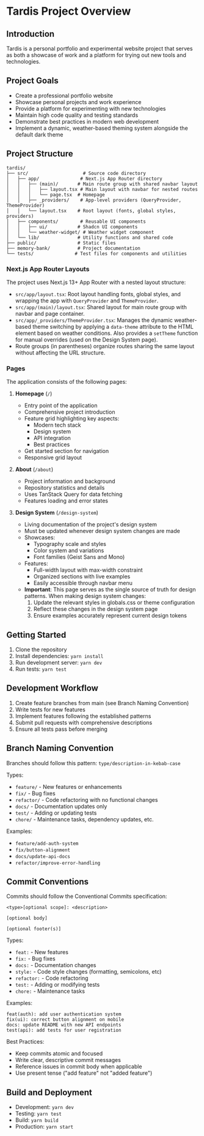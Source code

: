 # Tardis Project Overview

## Introduction

Tardis is a personal portfolio and experimental website project that serves as both a showcase of work and a platform for trying out new tools and technologies.

## Project Goals

- Create a professional portfolio website
- Showcase personal projects and work experience
- Provide a platform for experimenting with new technologies
- Maintain high code quality and testing standards
- Demonstrate best practices in modern web development
- Implement a dynamic, weather-based theming system alongside the default dark theme

## Project Structure

```
tardis/
├── src/                    # Source code directory
│   ├── app/               # Next.js App Router directory
│   │   ├── (main)/       # Main route group with shared navbar layout
│   │   │   ├── layout.tsx # Main layout with navbar for nested routes
│   │   │   └── page.tsx  # Homepage
│   │   ├── _providers/    # App-level providers (QueryProvider, ThemeProvider)
│   │   └── layout.tsx    # Root layout (fonts, global styles, providers)
│   ├── components/        # Reusable UI components
│   │   ├── ui/           # Shadcn UI components
│   │   └── weather-widget/ # Weather widget component
│   └── lib/              # Utility functions and shared code
├── public/               # Static files
├── memory-bank/          # Project documentation
└── tests/               # Test files for components and utilities
```

### Next.js App Router Layouts

The project uses Next.js 13+ App Router with a nested layout structure:

- `src/app/layout.tsx`: Root layout handling fonts, global styles, and wrapping the app with `QueryProvider` and `ThemeProvider`.
- `src/app/(main)/layout.tsx`: Shared layout for main route group with navbar and page container.
- `src/app/_providers/ThemeProvider.tsx`: Manages the dynamic weather-based theme switching by applying a `data-theme` attribute to the HTML element based on weather conditions. Also provides a `setTheme` function for manual overrides (used on the Design System page).
- Route groups (in parentheses) organize routes sharing the same layout without affecting the URL structure.

### Pages

The application consists of the following pages:

1. **Homepage** (`/`)

   - Entry point of the application
   - Comprehensive project introduction
   - Feature grid highlighting key aspects:
     - Modern tech stack
     - Design system
     - API integration
     - Best practices
   - Get started section for navigation
   - Responsive grid layout

2. **About** (`/about`)

   - Project information and background
   - Repository statistics and details
   - Uses TanStack Query for data fetching
   - Features loading and error states

3. **Design System** (`/design-system`)
   - Living documentation of the project's design system
   - Must be updated whenever design system changes are made
   - Showcases:
     - Typography scale and styles
     - Color system and variations
     - Font families (Geist Sans and Mono)
   - Features:
     - Full-width layout with max-width constraint
     - Organized sections with live examples
     - Easily accessible through navbar menu
   - **Important**: This page serves as the single source of truth for design patterns. When making design system changes:
     1. Update the relevant styles in globals.css or theme configuration
     2. Reflect these changes in the design system page
     3. Ensure examples accurately represent current design tokens

## Getting Started

1. Clone the repository
2. Install dependencies: `yarn install`
3. Run development server: `yarn dev`
4. Run tests: `yarn test`

## Development Workflow

1. Create feature branches from main (see Branch Naming Convention)
2. Write tests for new features
3. Implement features following the established patterns
4. Submit pull requests with comprehensive descriptions
5. Ensure all tests pass before merging

## Branch Naming Convention

Branches should follow this pattern: `type/description-in-kebab-case`

Types:

- `feature/` - New features or enhancements
- `fix/` - Bug fixes
- `refactor/` - Code refactoring with no functional changes
- `docs/` - Documentation updates only
- `test/` - Adding or updating tests
- `chore/` - Maintenance tasks, dependency updates, etc.

Examples:

- `feature/add-auth-system`
- `fix/button-alignment`
- `docs/update-api-docs`
- `refactor/improve-error-handling`

## Commit Conventions

Commits should follow the Conventional Commits specification:

```
<type>[optional scope]: <description>

[optional body]

[optional footer(s)]
```

Types:

- `feat:` - New features
- `fix:` - Bug fixes
- `docs:` - Documentation changes
- `style:` - Code style changes (formatting, semicolons, etc)
- `refactor:` - Code refactoring
- `test:` - Adding or modifying tests
- `chore:` - Maintenance tasks

Examples:

```
feat(auth): add user authentication system
fix(ui): correct button alignment on mobile
docs: update README with new API endpoints
test(api): add tests for user registration
```

Best Practices:

- Keep commits atomic and focused
- Write clear, descriptive commit messages
- Reference issues in commit body when applicable
- Use present tense ("add feature" not "added feature")

## Build and Deployment

- Development: `yarn dev`
- Testing: `yarn test`
- Build: `yarn build`
- Production: `yarn start`
